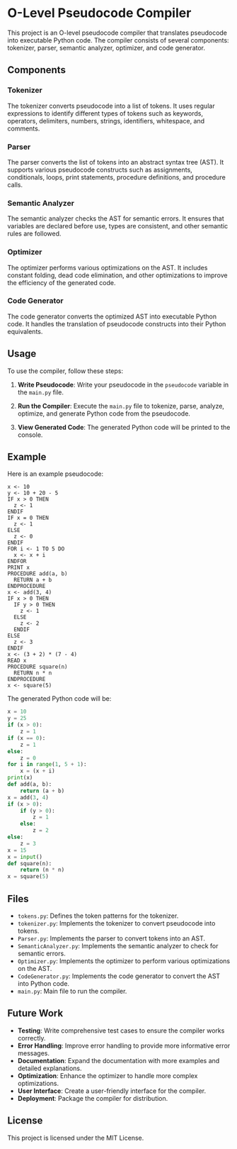# O-Level Pseudocode Compiler

This project is an O-level pseudocode compiler that translates pseudocode into executable Python code. The compiler consists of several components: tokenizer, parser, semantic analyzer, optimizer, and code generator.

## Components

### Tokenizer

The tokenizer converts pseudocode into a list of tokens. It uses regular expressions to identify different types of tokens such as keywords, operators, delimiters, numbers, strings, identifiers, whitespace, and comments.

### Parser

The parser converts the list of tokens into an abstract syntax tree (AST). It supports various pseudocode constructs such as assignments, conditionals, loops, print statements, procedure definitions, and procedure calls.

### Semantic Analyzer

The semantic analyzer checks the AST for semantic errors. It ensures that variables are declared before use, types are consistent, and other semantic rules are followed.

### Optimizer

The optimizer performs various optimizations on the AST. It includes constant folding, dead code elimination, and other optimizations to improve the efficiency of the generated code.

### Code Generator

The code generator converts the optimized AST into executable Python code. It handles the translation of pseudocode constructs into their Python equivalents.

## Usage

To use the compiler, follow these steps:

1. **Write Pseudocode**: Write your pseudocode in the `pseudocode` variable in the `main.py` file.

2. **Run the Compiler**: Execute the `main.py` file to tokenize, parse, analyze, optimize, and generate Python code from the pseudocode.

3. **View Generated Code**: The generated Python code will be printed to the console.

## Example

Here is an example pseudocode:

```plaintext
x <- 10
y <- 10 + 20 - 5
IF x > 0 THEN
  z <- 1
ENDIF
IF x = 0 THEN
  z <- 1
ELSE
  z <- 0
ENDIF
FOR i <- 1 TO 5 DO
  x <- x + i
ENDFOR
PRINT x
PROCEDURE add(a, b)
  RETURN a + b
ENDPROCEDURE
x <- add(3, 4)
IF x > 0 THEN
  IF y > 0 THEN
    z <- 1
  ELSE
    z <- 2
  ENDIF
ELSE
  z <- 3
ENDIF
x <- (3 + 2) * (7 - 4)
READ x
PROCEDURE square(n)
  RETURN n * n
ENDPROCEDURE
x <- square(5)
```

The generated Python code will be:

```python
x = 10
y = 25
if (x > 0):
    z = 1
if (x == 0):
    z = 1
else:
    z = 0
for i in range(1, 5 + 1):
    x = (x + i)
print(x)
def add(a, b):
    return (a + b)
x = add(3, 4)
if (x > 0):
    if (y > 0):
        z = 1
    else:
        z = 2
else:
    z = 3
x = 15
x = input()
def square(n):
    return (n * n)
x = square(5)
```

## Files

- `tokens.py`: Defines the token patterns for the tokenizer.
- `tokenizer.py`: Implements the tokenizer to convert pseudocode into tokens.
- `Parser.py`: Implements the parser to convert tokens into an AST.
- `SemanticAnalyzer.py`: Implements the semantic analyzer to check for semantic errors.
- `Optimizer.py`: Implements the optimizer to perform various optimizations on the AST.
- `CodeGenerator.py`: Implements the code generator to convert the AST into Python code.
- `main.py`: Main file to run the compiler.

## Future Work

- **Testing**: Write comprehensive test cases to ensure the compiler works correctly.
- **Error Handling**: Improve error handling to provide more informative error messages.
- **Documentation**: Expand the documentation with more examples and detailed explanations.
- **Optimization**: Enhance the optimizer to handle more complex optimizations.
- **User Interface**: Create a user-friendly interface for the compiler.
- **Deployment**: Package the compiler for distribution.

## License

This project is licensed under the MIT License.